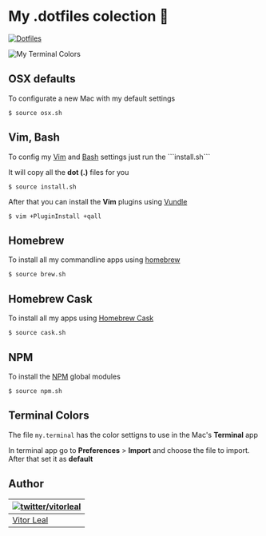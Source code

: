 # My .dotfiles colection :gem:

[![Dotfiles](https://img.shields.io/badge/dot-files-green.svg)](https://dotfiles.github.io/)

![My Terminal Colors](http://i.imgur.com/oxyVDqE.png)


## OSX defaults

To configurate a new Mac with my default settings

```
$ source osx.sh
```


## Vim, Bash

To config my [Vim](http://www.vim.org/) and [Bash](http://en.wikipedia.org/wiki/Bash_(Unix_shell)) settings just run the ```install.sh```

It will copy all the **dot (.)** files for you

```
$ source install.sh
```

After that you can install the **Vim** plugins using [Vundle](https://github.com/gmarik/Vundle.vim)

```
$ vim +PluginInstall +qall
```


## Homebrew

To install all my commandline apps using [homebrew](http://brew.sh/)

```
$ source brew.sh
```


## Homebrew Cask

To install all my apps using [Homebrew Cask](http://caskroom.io/)

```
$ source cask.sh
```


## NPM

To install the [NPM](http://npmjs.com) global modules

```
$ source npm.sh
```


## Terminal Colors

The file ```my.terminal``` has the color settigns to use in the Mac's **Terminal** app

In terminal app go to **Preferences** > **Import** and choose the file to import. After that set it as **default**


## Author

| [![twitter/vitorleal](http://gravatar.com/avatar/e133221d7fbc0dee159dca127d2f6f00?s=80)](http://twitter.com/vitorleal "Follow @vitorleal on Twitter") |
|---|
| [Vitor Leal](http://vitorleal.com) |

